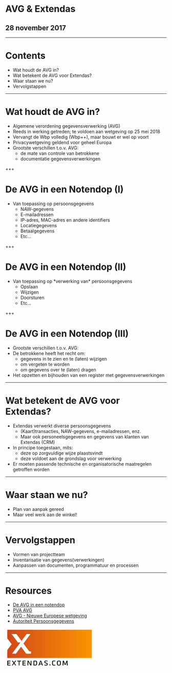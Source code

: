 # AVG & Extendas

## 28 november 2017

---

# Contents

<ul>
    <li>
        Wat houdt de AVG in?
    </li>
    <li>
        Wat betekent de AVG voor Extendas?
    </li>
    <li>
        Waar staan we nu?
    </li>
    <li>
        Vervolgstappen
    </li>
</ul>

---

# Wat houdt de AVG in?

<ul>
    <li>
        Algemene verordening gegevensverwerking (AVG)
    </li>
    <li>
        Reeds in werking getreden; te voldoen aan wetgeving op 25 mei 2018
    </li>
    <li>
        Vervangt de Wbp volledig (Wbp++), maar bouwt er wel op voort
    </li>
    <li>
        Privacywetgeving geldend voor geheel Europa
    </li>
    <li>
        Grootste verschillen t.o.v. AVG:
        <ul>
            <li>
                de mate van controle van betrokkene
            </li>
            <li>
                documentatie gegevensverwerkingen
            </li>
        </ul>
    </li>
</ul>

+++

# De AVG in een Notendop (I)

<ul>
    <li>
        Van toepassing op persoonsgegevens
        <ul>
            <li>
                NAW-gegevens
            </li>
            <li>
                E-mailadressen
            </li>
            <li>
                IP-adres, MAC-adres en andere identifiers
            </li>
            <li>
                Locatiegegevens
            </li>
            <li>
                Betaalgegevens
            </li>
            <li>
                Etc...
            </li>
        </ul> 
    </li>
</ul>


+++

# De AVG in een Notendop (II)

<ul>
    <li>
        Van toepassing op *verwerking van* persoonsgegevens
        <ul>
            <li>
                Opslaan
            </li>
            <li>
                Wijzigen
            </li>
            <li>
                Doorsturen
            </li>
            <li>
                Etc...
            </li>
        </ul> 
    </li>
</ul>


+++

# De AVG in een Notendop (III)

<ul>
    <li>
        Grootste verschillen t.o.v. AVG:
    </li>
    <li>
        De betrokkene heeft het recht om:
        <ul>
            <li>
                gegevens in te zien en te (laten) wijzigen
            </li>
            <li>
               om vergeten te worden
            </li>
            <li>
               om gegevens over te (laten) dragen
            </li>
        </ul>
    </li>
    <li>
        Het opzetten en bijhouden van een register met gegevensverwerkingen
    </li>
</ul>

---

# Wat betekent de AVG voor Extendas?

<ul>
    <li>
        Extendas verwerkt diverse persoonsgegevens
        <ul>
            <li>
                (Kaart)transacties, NAW-gegevens, e-mailadressen, enz.
            </li>
            <li>
                Maar ook personeelsgegevens en gegevens van klanten van Extendas (CRM)
            </li>
        </ul>
    </li>
    <li>
        In principe toegestaan, mits:
        <ul>
            <li>
                deze op zorgvuldige wijze plaastsvindt
            </li>
            <li>
                deze voldoet aan de grondslag voor verwerking
            </li>
        </ul>
    </li>
    <li>
        Er moeten passende technische en organisatorische maatregelen getroffen worden
    </li>
</ul>

---

# Waar staan we nu?

<ul>
    <li>
        Plan van aanpak gereed
    </li>
    <li>
        Maar veel werk aan de winkel!
    </li>
</ul>

---

# Vervolgstappen

<ul>
    <li>
        Vormen van projectteam
    </li>
    <li>
        Inventarisatie van gegevens(verwerkingen)
    </li>
    <li>
        Aanpassen van documenten, programmatuur en processen
    </li>
</ul>

---

# Resources

<ul>
    <li>
        <a href="https://autoriteitpersoonsgegevens.nl/sites/default/files/atoms/files/de_avg_in_een_notendop.pdf" target="_blank">De AVG in een notendop</a>
    </li>
    <li>
        <a href="https://docs.google.com/document/d/1YS2_js7VkS0DqbjAF8VWr_VA5YC3Qe-jJnxgLW3j7A8/view" target="_blank">PVA AVG</a>
    </li>
    <li>
        <a href="https://autoriteitpersoonsgegevens.nl/nl/onderwerpen/avg-nieuwe-europese-privacywetgeving" target="_blank">AVG - Nieuwe Europese wetgeving</a>
    </li>
    <li>
        <a href="https://autoriteitpersoonsgegevens.nl/nl" target="_blank">Autoriteit Persoonsgegevens</a>
    </li>
</ul>

![Logo](assets/img/Extendas.png)
